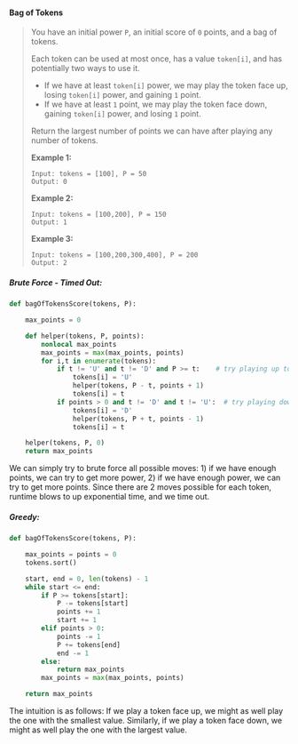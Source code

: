 #### Bag of Tokens

> You have an initial power `P`, an initial score of `0` points, and a bag of tokens.
>
> Each token can be used at most once, has a value `token[i]`, and has potentially two ways to use it.
>
> * If we have at least `token[i]` power, we may play the token face up, losing `token[i]` power, and gaining `1` point.
> * If we have at least `1` point, we may play the token face down, gaining `token[i]` power, and losing `1` point.
>
> Return the largest number of points we can have after playing any number of tokens.
>
> **Example 1:**
>
> ```
> Input: tokens = [100], P = 50
> Output: 0
> ```
>
> **Example 2:**
>
> ```
> Input: tokens = [100,200], P = 150
> Output: 1
> ```
>
> **Example 3:**
>
> ```
> Input: tokens = [100,200,300,400], P = 200
> Output: 2
> ```

##### Brute Force - Timed Out:

```py
def bagOfTokensScore(tokens, P):

    max_points = 0

    def helper(tokens, P, points):
        nonlocal max_points
        max_points = max(max_points, points)
        for i,t in enumerate(tokens):
            if t != 'U' and t != 'D' and P >= t:    # try playing up to gain a point
                tokens[i] = 'U'
                helper(tokens, P - t, points + 1)
                tokens[i] = t
            if points > 0 and t != 'D' and t != 'U':  # try playing down to gain P
                tokens[i] = 'D'
                helper(tokens, P + t, points - 1)
                tokens[i] = t

    helper(tokens, P, 0)
    return max_points
```

We can simply try to brute force all possible moves: 1\) if we have enough points, we can try to get more power, 2\) if we have enough power, we can try to get more points. Since there are 2 moves possible for each token, runtime blows to up exponential time, and we time out.

##### Greedy:

```py
def bagOfTokensScore(tokens, P):

    max_points = points = 0
    tokens.sort()

    start, end = 0, len(tokens) - 1
    while start <= end:
        if P >= tokens[start]:
            P -= tokens[start]
            points += 1
            start += 1
        elif points > 0:
            points -= 1
            P += tokens[end]
            end -= 1
        else:
            return max_points
        max_points = max(max_points, points)

    return max_points
```

The intuition is as follows: If we play a token face up, we might as well play the one with the smallest value. Similarly, if we play a token face down, we might as well play the one with the largest value.

